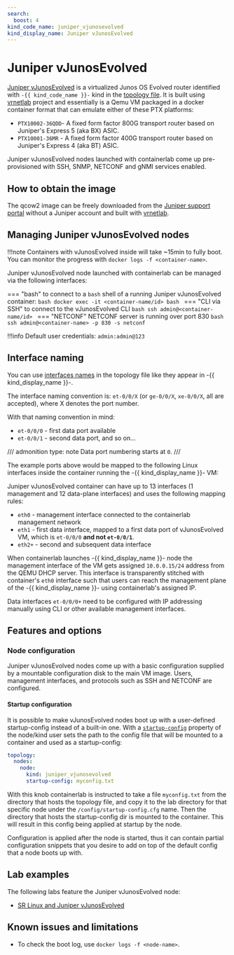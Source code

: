 ```yaml
---
search:
  boost: 4
kind_code_name: juniper_vjunosevolved
kind_display_name: Juniper vJunosEvolved
---
```

# Juniper vJunosEvolved

[Juniper vJunosEvolved](https://www.juniper.net/documentation/product/us/en/vjunosevolved/) is a virtualized Junos OS Evolved router identified with `-{{ kind_code_name }}-` kind in the [topology file](../topo-def-file.md). It is built using [vrnetlab](../vrnetlab.md) project and essentially is a Qemu VM packaged in a docker container format that can emulate either of these PTX platforms:

* `PTX10002-36QDD`- A fixed form factor 800G transport router based on Juniper's Express 5 (aka BX) ASIC.
* `PTX10001-36MR` - A fixed form factor 400G transport router based on Juniper's Express 4 (aka BT) ASIC.

Juniper vJunosEvolved nodes launched with containerlab come up pre-provisioned with SSH, SNMP, NETCONF and gNMI services enabled.

## How to obtain the image

The qcow2 image can be freely downloaded from the [Juniper support portal](https://support.juniper.net/support/downloads/?p=vjunos-evolved) without a Juniper account and built with [vrnetlab](../vrnetlab.md).

## Managing Juniper vJunosEvolved nodes

!!!note
    Containers with vJunosEvolved inside will take ~15min to fully boot.  
    You can monitor the progress with `docker logs -f <container-name>`.

Juniper vJunosEvolved node launched with containerlab can be managed via the following interfaces:

=== "bash"
    to connect to a `bash` shell of a running Juniper vJunosEvolved container:
    ```bash
    docker exec -it <container-name/id> bash
    ```
=== "CLI via SSH"
    to connect to the vJunosEvolved CLI
    ```bash
    ssh admin@<container-name/id>
    ```
=== "NETCONF"
    NETCONF server is running over port 830
    ```bash
    ssh admin@<container-name> -p 830 -s netconf
    ```

!!!info
    Default user credentials: `admin:admin@123`

## Interface naming

You can use [interfaces names](../topo-def-file.md#interface-naming) in the topology file like they appear in -{{ kind_display_name }}-.

The interface naming convention is: `et-0/0/X` (or `ge-0/0/X`, `xe-0/0/X`, all are accepted), where X denotes the port number.

With that naming convention in mind:

* `et-0/0/0` - first data port available
* `et-0/0/1` - second data port, and so on...

/// admonition
    type: note
Data port numbering starts at `0`.
///

The example ports above would be mapped to the following Linux interfaces inside the container running the -{{ kind_display_name }}- VM:

Juniper vJunosEvolved container can have up to 13 interfaces (1 management and 12 data-plane interfaces) and uses the following mapping rules:

* `eth0` - management interface connected to the containerlab management network
* `eth1` - first data interface, mapped to a first data port of vJunosEvolved VM, which is `et-0/0/0` **and not `et-0/0/1`**.
* `eth2+` - second and subsequent data interface

When containerlab launches -{{ kind_display_name }}- node the management interface of the VM gets assigned `10.0.0.15/24` address from the QEMU DHCP server. This interface is transparently stitched with container's `eth0` interface such that users can reach the management plane of the -{{ kind_display_name }}- using containerlab's assigned IP.

Data interfaces `et-0/0/0+` need to be configured with IP addressing manually using CLI or other available management interfaces.

## Features and options

### Node configuration

Juniper vJunosEvolved nodes come up with a basic configuration supplied by a mountable configuration disk to the main VM image. Users, management interfaces, and protocols such as SSH and NETCONF are configured.

#### Startup configuration

It is possible to make vJunosEvolved nodes boot up with a user-defined startup-config instead of a built-in one. With a [`startup-config`](../nodes.md#startup-config) property of the node/kind user sets the path to the config file that will be mounted to a container and used as a startup-config:

```yaml
topology:
  nodes:
    node:
      kind: juniper_vjunosevolved
      startup-config: myconfig.txt
```

With this knob containerlab is instructed to take a file `myconfig.txt` from the directory that hosts the topology file, and copy it to the lab directory for that specific node under the `/config/startup-config.cfg` name. Then the directory that hosts the startup-config dir is mounted to the container. This will result in this config being applied at startup by the node.

Configuration is applied after the node is started, thus it can contain partial configuration snippets that you desire to add on top of the default config that a node boots up with.

## Lab examples

The following labs feature the Juniper vJunosEvolved node:

* [SR Linux and Juniper vJunosEvolved](../../lab-examples/srl-vjunosevolved.md)

## Known issues and limitations

* To check the boot log, use `docker logs -f <node-name>`.
